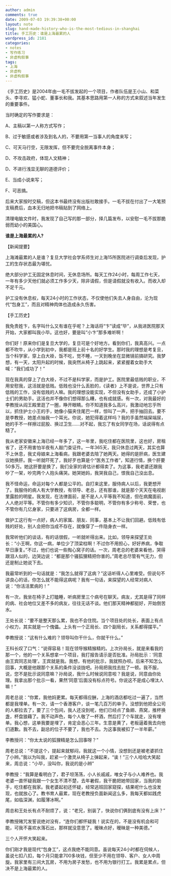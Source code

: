 ```yaml
---
author: admin
comments: true
date: 2009-07-03 19:39:38+00:00
layout: note
slug: hand-made-history-who-is-the-most-tedious-in-shanghai
title: 手工历史：谁是上海最累的人
wordpress_id: 2181
categories:
- notes
- 写作练习
- 非虚构叙事
tags:
- 上海
- 非虚构
- 非虚构叙事
---
```


《手工历史》是2004年由一毛不拔发起的一个项目，作者队伍是王小山、和菜头、李寻欢、猛小蛇、董事长和我。其基本思路用第一人称的方式来叙述当年发生的重要事件。

当时确定的写作要求是：

A、主稿以第一人称方式写作；

B、过于敏感或者涉及到名人的，不要用第一当事人的角度来写；

C、可天马行空，无限发挥，但不要完全脱离事件本身；

D、不攻击政府，体现人文精神；

D、不进行浅显无聊的道德评价；

E、当成小说来写；

F、可恶搞。 

后来大家按时交稿，但这本书最终没有出版社敢接手。一毛不拔在付出了一大笔预支稿费后，血本无归地把书稿贴到了网络上。

清理电脑文件时，我发现了自己写的那一部分，择几篇发布，以安慰一毛不拔那脆弱而幼小的美国心。

**谁是上海最累的人?**

【新闻提要】

上海滩最累的人是谁？复旦大学社会学系师生对上海15所医院进行调查后发现，护工的生存状态最为堪忧。

绝大部分护工无固定休息时间，无休息场所。每天工作24小时，每周工作七天，一年有多少天他们就必须工作多少天，除非请假，但是请假就没有收入。而收入却不足千元。 

护工没有休息权，每天24小时的工作状态，不仅使他们失去人身自由，沦为现代“包身工”，而且对精神肉体也造成永久伤害。

【手工历史】

我免贵姓卞，名字叫什么又有谁在乎呢？上海话将“卞”读成“毕”，从我进医院那天开始，大家都叫我小毕。这也好，要是叫“小卞”那多难听啊！

你们好！原来你们是复旦大学的，复旦可是个好地方。看到你们，我真高兴。一点都不吹牛，从小学到初中，我都是班上前十名的好学生。那时我的理想是考复旦，当个科学家，穿上白大褂，饭不吃，觉不睡，一天到晚坐在显微镜前搞研究。我梦想，有一天，太阳升起的时候，我突然从椅子上跳起来，紧紧握着女助手大喊：“我们成功了！”

现在我真的穿上了白大褂，不过不是科学家，而是护工。医院里最低贱的职业，不用安慰我，这活就是低贱。低贱也没什么丢脸的，《读者》上不是说，世界上只有低贱的工作，没有低贱的人嘛。我的理想没能实现，不但没有女助手，还成了小护士们的男助手。这活也并不像你们想得那么糟，也有成就感。有一次，对我最好的李教授从阎王殿里逛了一圈，睁开眼睛。你不知道我多么高兴，我激动地忘乎所以，抓住护士小王的手，她像小猫夹住尾巴一样，惊叫了一声，把手抽回去。要不是李教授，她差点抽我一个耳光。你说，她犯得着这样吗？我的手虽然端屎端尿，她的手不一样擦过屁股、换过卫生……对不起，我忘了有女同学在场，话说得有点糙了。

我从老家安徽来上海已经一年多了，这一年里，我吃住都在医院里，这也好，房租省了，还不用害怕半夜有人敲门查证件。一年365天，我只休息过两天，其实也算不上休息，我丈母娘来上海看病，我跟老婆去陪了她两天。她得的是肝病，医生建议她换肝。我一听就吓死了，我好歹也算是个“医务工作者”，知道行情，换个肝要50多万。她这肝要是换了，我们全家的肾估计都得卖了。为这事，我老婆还跟我吵了一架，吵完两个人抱头痛哭。她哭她妈，我哭我自己，恨我自己没出息。

我不怪命运，命运对每个人都是公平的。自打来这里，服侍病人以后，我更想开了。我服侍的病人有大学教授，有领导、老总，还有那谁，就是那个天天在电视剧里露脸的明星。我发现，在法律面前，是不是人人平等我不知道，但在病魔面前，人人绝对平等。不管你有多少知识，不管你多聪明，不管你有多少称号、荣誉，也不管你有几亿身家，只要进了这病房，全都一样。

做护工这行有一点好，病人的家属、朋友、同事，基本上不让我们回避。低贱有低贱的好处，别人会把你当成不存在，就像穿了一件隐身衣一样。

我常听他们的谈话，有的话很假，一听就听得出来。比如，领导来探望王处长：“小王啊，你这一病，单位少了顶梁柱啊！不过你不用担心，好好养病，争取早日康复。”不过，他们也说一些掏心窝子的话。一次，周老总的老婆来看他，哭得跟泪人似的，边哭边说：“都是那个骚狐狸精把你害的。”周老总尽管有气无力，但还是制止她说下去。

我最常听到的一句话就是：“我怎么就得了这病？”这话听得人心里难受。但说句不讲良心的话，你怎么就不能得这病呢？我有一句话，来探望的人经常对病人说：“你活活累病的！” 

有一次，我坐在椅子上打瞌睡，听病房里三个病号在聊天。病友，尤其是得了同样的病、社会地位又差不多的病友，往往无话不谈。他们那天精神都挺好，开始倒苦水。

王处长说：“要不是整天那么累，我也不会住院。当个项目处的处长，表面上有点小权力，其实就是一个傀儡。上头有一个正局长、四个副局长，关系都得摆平。” 

李教授说：“这有什么难的？领导叫你干什么，你就干什么。”

王科长叹了口气：“说得容易！现在领导猴精猴精的。上次孙局长，就是来看我的那一个，他的一个关系想拿一个项目，我打报告请示是否批准。孙局批示：‘同意由王宾同志处理’。王宾就是我。我想，有他的批示，我就照办呗。后来不知怎么回事，大概是他跟那个关系的条件没谈拢吧。孙局把我找去批了一顿。我不服，说，您不是批示说同意嘛？孙局说，我什么时候说同意啦？我是说，同意由你处理。我拿出那个批示一看，果然‘同意’后面没有标点符号。你说这不是成心埋汰人嘛！”

周老总说：“你累，我他妈更累。每天都得应酬，上海的酒店都吃过一遍了，当然都是我埋单。有一次，请一个香港客户，谈一笔几百万的单子。没想到他把全公司的人都拉去了，要了三个包间，我人还没到呢，他们已经点了鱼翅、燕窝，推杯换盏，杯盘狼藉了。我不动声色，每个人敬了一杯酒，然后打了个车就走，没有埋单。我心想，这单我要是埋了，肯定会恶心三年。生意是黄了，老板逼着我去向他们道歉。我不去，副总的位子不要了，我也不去。为这事我被扣了一半年薪。”

李教授问：“你太太说的狐狸精是怎么回事呀？”

周老总说：“不提这个，提起来就郁闷，我就这一个小情，没想到还是被老婆抓住了小辫。”我以为叫我，赶紧一个激灵从椅子上弹起来，“诶！”三个人哈哈大笑起来，周总说：“小毕，没叫你，我说的是小辫”

李教授：“我算是看明白了，君子坦荡荡，小人长戚戚，唯女子与小人难养也。我老婆一直怀疑我跟一个女生不清不楚，去年暑假，我干脆把她带回家，当我的助手，吃住都在我家。我老婆起初还怀疑，经常逃班回家窥探，结果呢什么也没发现，也就放心了。教书育人最累，现在老教授负面新闻这么多，我每天都如践虎尾，如临深渊，如履薄冰啊。”

周总和王处长有点不耐烦了，说：“老兄，别装了，快说你们俩到底有没有上床？”

李教授赌咒发誓说绝对没有，“连你们都怀疑我！说实在的，不是没有机会和可能，可我不喜欢水落石出，那样就没意思了。暧昧点好，暧昧是一种美德。”

三个人开怀大笑起来。

你们刚才我是现代“包身工”，这点我绝不能同意。虽说每天24小时都在伺候人，虽说七扣八扣，每个月只能拿700多块钱，但至少不用在领导、客户、女人中周旋。我家里有三间大瓦房，不用为房子发愁，也不用为银行打工。我累是累点，但决不是上海最累的人。
